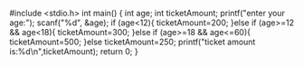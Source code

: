 #include <stdio.h>
int main() {
	int age;
	int ticketAmount;
	printf("enter your age:");
	scanf("%d", &age);
	if (age<12){
		ticketAmount=200;
	}else if (age>=12 && age<18){
		ticketAmount=300;
	}else if (age>=18 && age<=60){
		ticketAmount=500;
	}else
	ticketAmount=250;
	printf("ticket amount is:%d\n",ticketAmount);
	return 0;
}
